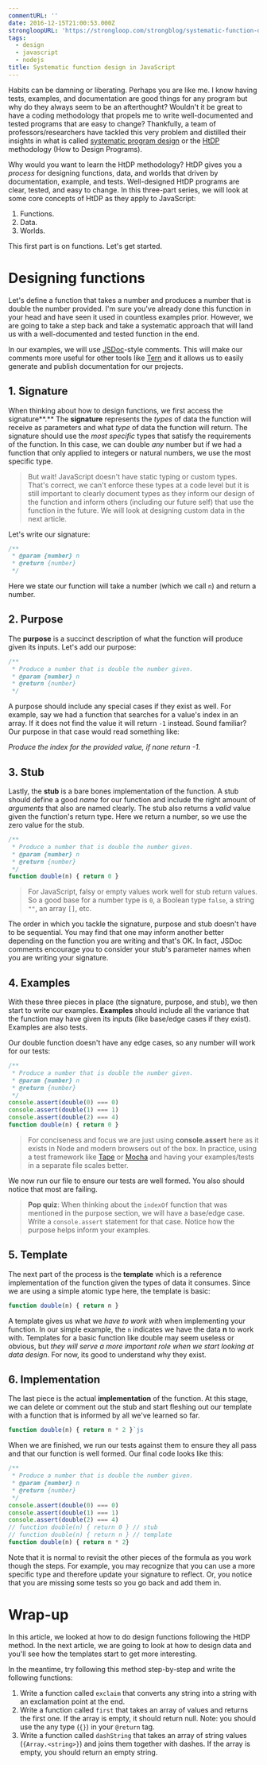 ```yaml
---
commentURL: ''
date: 2016-12-15T21:00:53.000Z
strongloopURL: 'https://strongloop.com/strongblog/systematic-function-design-in-javascript/'
tags:
  - design
  - javascript
  - nodejs
title: Systematic function design in JavaScript
---
```


Habits can be damning or liberating. Perhaps you are like me. I know having tests, examples, and documentation are good things for any program but why do they always seem to be an afterthought? Wouldn't it be great to have a coding methodology that propels me to write well-documented and tested programs that are easy to change? Thankfully, a team of professors/researchers have tackled this very problem and distilled their insights in what is called [systematic program design](https://www.edx.org/xseries/how-code-systematic-program-design) or the [HtDP](http://www.ccs.neu.edu/home/matthias/HtDP2e/) methodology (How to Design Programs).

Why would you want to learn the HtDP methodology? HtDP gives you a _process_ for designing functions, data, and worlds that driven by documentation, example, and tests. Well-designed HtDP programs are clear, tested, and easy to change. In this three-part series, we will look at some core concepts of HtDP as they apply to JavaScript:

1. Functions.
2. Data.
3. Worlds.

This first part is on functions. Let's get started.

# Designing functions

Let's define a function that takes a number and produces a number that is double the number provided. I'm sure you've already done this function in your head and have seen it used in countless examples prior. However, we are going to take a step back and take a systematic approach that will land us with a well-documented and tested function in the end.

In our examples, we will use [JSDoc](http://usejsdoc.org/)-style comments. This will make our comments more useful for other tools like [Tern](http://ternjs.net/) and it allows us to easily generate and publish documentation for our projects.

## 1\. Signature

When thinking about how to design functions, we first access the signature**.** The **signature** represents the _types_ of data the function will receive as parameters and what _type_ of data the function will return. The signature should use the _most specific_ types that satisfy the requirements of the function. In this case, we can double _any_ number but if we had a function that only applied to integers or natural numbers, we use the most specific type.

> But wait! JavaScript doesn't have static typing or custom types. That's correct, we can't enforce these types at a code level but it is still important to clearly document types as they inform our design of the function and inform others (including our future self) that use the function in the future. We will look at designing custom data in the next article.

Let's write our signature:

```javascript
/**
 * @param {number} n
 * @return {number}
 */
```

Here we state our function will take a number (which we call `n`) and return a number.

## 2\. Purpose

The **purpose** is a succinct description of what the function will produce given its inputs. Let's add our purpose:

```javascript
/**
 * Produce a number that is double the number given.
 * @param {number} n
 * @return {number}
 */
```

A purpose should include any special cases if they exist as well. For example, say we had a function that searches for a value's index in an array. If it does not find the value it will return `-1` instead. Sound familiar? Our purpose in that case would read something like:

_Produce the index for the provided value, if none return -1._

## 3\. Stub

Lastly, the **stub** is a bare bones implementation of the function. A stub should define a good _name_ for our function and include the right amount of _arguments_ that also are named clearly. The stub also returns a _valid_ value given the function's return type. Here we return a number, so we use the zero value for the stub.

```javascript
/**
 * Produce a number that is double the number given.
 * @param {number} n
 * @return {number}
 */
function double(n) { return 0 }
```

> For JavaScript, falsy or empty values work well for stub return values. So a good base for a number type is `0`, a Boolean type `false`, a string `""`, an array `[]`, etc.

The order in which you tackle the signature, purpose and stub doesn't have to be sequential. You may find that one may inform another better depending on the function you are writing and that's OK. In fact, JSDoc comments encourage you to consider your stub's parameter names when you are writing your signature.

## 4\. Examples

With these three pieces in place (the signature, purpose, and stub), we then start to write our examples. **Examples** should include all the variance that the function may have given its inputs (like base/edge cases if they exist). Examples are also tests.

Our double function doesn't have any edge cases, so any number will work for our tests:

```javascript
/**
 * Produce a number that is double the number given.
 * @param {number} n
 * @return {number}
 */
console.assert(double(0) === 0)
console.assert(double(1) === 1)
console.assert(double(2) === 4)
function double(n) { return 0 }
```

> For conciseness and focus we are just using **console.assert** here as it exists in Node and modern browsers out of the box. In practice, using a test framework like [Tape](https://github.com/substack/tape) or [Mocha](http://mochajs.org) and having your examples/tests in a separate file scales better.

We now run our file to ensure our tests are well formed. You also should notice that most are failing.

> **Pop quiz**: When thinking about the `indexOf` function that was mentioned in the purpose section, we will have a base/edge case. Write a `console.assert` statement for that case. Notice how the purpose helps inform your examples.

## 5\. Template

The next part of the process is the **template** which is a reference implementation of the function given the types of data it consumes. Since we are using a simple atomic type here, the template is basic:

```javascript
function double(n) { return n }
```

A template gives us what we _have to work with_ when implementing your function. In our simple example, the `n` indicates we have the data **n** to work with. Templates for a basic function like double may seem useless or obvious, but _they will serve a more important role when we start looking at data design_. For now, its good to understand why they exist.

## 6\. Implementation

The last piece is the actual **implementation** of the function. At this stage, we can delete or comment out the stub and start fleshing out our template with a function that is informed by all we've learned so far.

```javascript
function double(n) { return n * 2 }`js
```

When we are finished, we run our tests against them to ensure they all pass and that our function is well formed. Our final code looks like this:

```javascript
/**
 * Produce a number that is double the number given.
 * @param {number} n
 * @return {number}
 */
console.assert(double(0) === 0)
console.assert(double(1) === 1)
console.assert(double(2) === 4)
// function double(n) { return 0 } // stub
// function double(n) { return n } // template
function double(n) { return n * 2}
```

Note that it is normal to revisit the other pieces of the formula as you work though the steps. For example, you may recognize that you can use a more specific type and therefore update your signature to reflect. Or, you notice that you are missing some tests so you go back and add them in.

# Wrap-up

In this article, we looked at how to do design functions following the HtDP method. In the next article, we are going to look at how to design data and you'll see how the templates start to get more interesting.

In the meantime, try following this method step-by-step and write the following functions:

1. Write a function called `exclaim` that converts any string into a string with an exclamation point at the end.
2. Write a function called `first` that takes an array of values and returns the first one. If the array is empty, it should return null. Note: you should use the any type (`{}`) in your `@return` tag.
3. Write a function called `dashString` that takes an array of string values (`{Array.<string>}`) and joins them together with dashes. If the array is empty, you should return an empty string.
